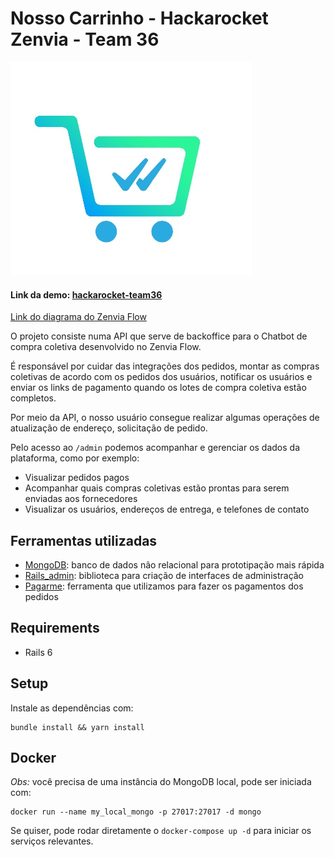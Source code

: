 # Nosso Carrinho - Hackarocket Zenvia - Team 36

![Nosso Carrinho Logo](./assets/nosso_carrinho_logo.jpeg)

#### Link da demo: [hackarocket-team36](https://hackarocket-team36.herokuapp.com/)

[Link do diagrama do Zenvia Flow](./assets/diagrama_zenviaflow.png)

O projeto consiste numa API que serve de backoffice para o Chatbot de compra coletiva desenvolvido no Zenvia Flow.

É responsável por cuidar das integrações dos pedidos, montar as compras coletivas de acordo com
os pedidos dos usuários, notificar os usuários e enviar os links de pagamento quando os lotes de compra coletiva estão completos.

Por meio da API, o nosso usuário consegue realizar algumas operações de atualização de endereço, solicitação de pedido.

Pelo acesso ao `/admin` podemos acompanhar e gerenciar os dados da plataforma, como por exemplo:
* Visualizar pedidos pagos
* Acompanhar quais compras coletivas estão prontas para serem enviadas aos fornecedores
* Visualizar os usuários, endereços de entrega, e telefones de contato

## Ferramentas utilizadas
* [MongoDB](https://www.mongodb.com/): banco de dados não relacional para prototipação mais rápida
* [Rails_admin](https://github.com/sferik/rails_admin): biblioteca para criação de interfaces de administração
* [Pagarme](https://pagar.me/): ferramenta que utilizamos para fazer os pagamentos dos pedidos

## Requirements
* Rails 6

## Setup
Instale as dependências com:

```
bundle install && yarn install
```

## Docker
_Obs:_ você precisa de uma instância do MongoDB local, pode ser iniciada com:
```
docker run --name my_local_mongo -p 27017:27017 -d mongo
```

Se quiser, pode rodar diretamente o `docker-compose up -d` para iniciar os serviços relevantes.
